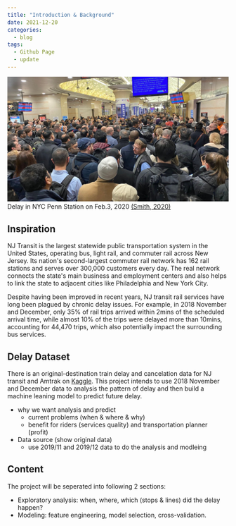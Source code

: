 ```yaml
---
title: "Introduction & Background"
date: 2021-12-20
categories:
  - blog
tags:
  - Github Page
  - update
---
```


![NJ_Transit_Amtrak](https://raw.githubusercontent.com/penelope0318/Amtrak_Train_Delay/master/assets/images/penn-station-delays.jpeg)
Delay in NYC Penn Station on Feb.3, 2020 <a href="https://pix11.com/news/local-news/manhattan/nearly-3-hour-delays-massive-crowds-continue-at-penn-station/">(Smith, 2020)</a>

## Inspiration
NJ Transit is the largest statewide public transportation system in the United States, operating bus, light rail, and commuter rail across New Jersey. Its nation's second-largest commuter rail network has 162 rail stations and serves over 300,000 customers every day. The real network connects the state's main business and employment centers and also helps to link the state to adjacent cities like Philadelphia and New York City. 

Despite having been improved in recent years, NJ transit rail services have long been plagued by chronic delay issues. For example, in 2018 November and December, only 35% of rail trips arrived within 2mins of the scheduled arrival time, while almost 10% of the trips were delayed more than 10mins, accounting for 44,470 trips, which also potentially impact the surrounding bus services.
 

## Delay Dataset
There is an original-destination train delay and cancelation data for NJ transit and Amtrak on <a href="https://www.kaggle.com/pranavbadami/nj-transit-amtrak-nec-performance?select=2018_11.csv">Kaggle</a>. This project intends to use 2018 November and December data to analysis the pattern of delay and then build a machine leaning model to predict future delay. 


- why we want analysis and predict
  - current problems (when & where & why)
  - benefit for riders (services quality) and transportation planner (profit)
- Data source (show original data)
  - use 2019/11 and 2019/12 data to do the analysis and modleing 

## Content
The project will be seperated into following 2 sections:
- Exploratory analysis: when, where, which (stops & lines) did the delay happen? 
- Modeling: feature engineering, model selection, cross-validation. 

  

